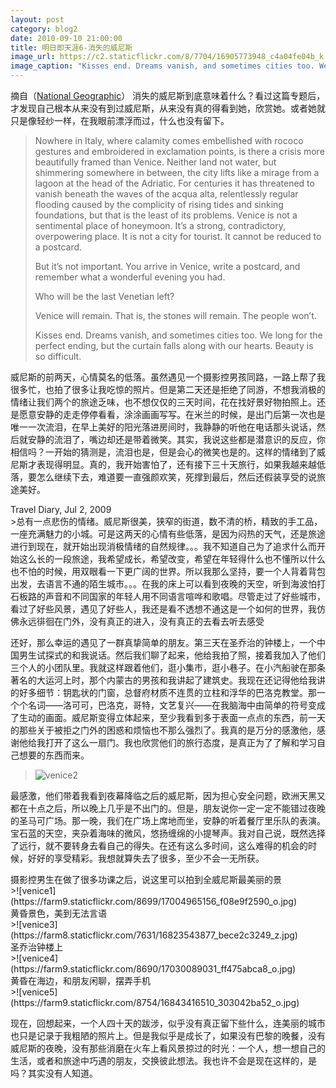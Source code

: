 ```yaml
---
layout: post
category: blog2
date: 2010-09-10 21:00:00
title: 明日即天涯6-消失的威尼斯
image_url: https://c2.staticflickr.com/8/7704/16905773948_c4a04fe04b_k.jpg
image_caption: "Kisses end. Dreams vanish, and sometimes cities too. We long for the perfect ending, but the curtain falls along with our hearts. Beauty is so difficult."
---
```


<figcaption class="reading-notes">
摘自（<a href="http://ngm.nationalgeographic.com/2009/08/venice/newman-text/1">National Geographic</a>）
消失的威尼斯到底意味着什么？看过这篇专题后，才发现自己根本从来没有到过威尼斯，从来没有真的得看到她，欣赏她。或者她就只是像轻纱一样，在我眼前漂浮而过，什么也没有留下。
</figcaption>

>Nowhere in Italy, where calamity comes embellished with rococo gestures and embroidered in exclamation points, is there a crisis more beautifully framed than Venice. Neither land not water, but shimmering somewhere in between, the city lifts like a mirage from a lagoon at the head of the Adriatic. For centuries it has threatened to vanish beneath the waves of the acqua alta, relentlessly regular flooding caused by the complicity of rising tides and sinking foundations, but that is the least of its problems. Venice is not a sentimental place of honeymoon. It’s a strong, contradictory, overpowering place. It is not a city for tourist. It cannot be reduced to a postcard.
>
>But it’s not important. You arrive in Venice, write a postcard, and remember what a wonderful evening you had.
>
>Who will be the last Venetian left?
>
>Venice will remain. That is, the stones will remain. The people won’t.
>
>Kisses end. Dreams vanish, and sometimes cities too. We long for the perfect ending, but the curtain falls along with our hearts. Beauty is so difficult.

威尼斯的前两天，心情莫名的低落。虽然遇见一个摄影控男孩同路，一路上帮了我很多忙，也拍了很多让我吃惊的照片。但是第二天还是拒绝了同游，不想我消极的情绪让我们两个的旅途乏味，也不想仅仅的三天时间，花在找好景好物拍照上。还是愿意安静的走走停停看看，涂涂画画写写。在米兰的时候，是出门后第一次也是唯一一次流泪，在早上美好的阳光落进房间时，我静静的听他在电话那头说话，然后就安静的流泪了，嘴边却还是带着微笑。其实，我说这些都是潜意识的反应，你相信吗？一开始的猜测是，流泪也是，但是会心的微笑也是的。这样的情绪到了威尼斯才表现得明显。真的，我开始害怕了，还有接下三十天旅行，如果我越来越低落，要怎么继续下去，难道要一直强颜欢笑，死撑到最后，然后还假装享受的说旅途美好。


<figcaption class="reading-notes">
Travel Diary, Jul 2, 2009
</figcaption>
>总有一点悲伤的情绪。威尼斯很美，狭窄的街道，数不清的桥，精致的手工品，一座充满魅力的小城。可是这两天的心情有些低落，是因为闷热的天气，还是旅途进行到现在，就开始出现消极情绪的自然规律。。。我不知道自己为了追求什么而开始这么长的一段旅途，我希望成长，希望改变，希望在年轻得什么也不懂所以什么也不怕的时候，用双眼看一下更广阔的世界。所以我那么坚持，要一个人背着背包出发，去语言不通的陌生城市。。。在我的床上可以看到夜晚的天空，听到海波怕打石板路的声音和不同国家的年轻人用不同语言喧哗和歌唱。尽管走过了好些城市，看过了好些风景，遇见了好些人，我还是看不透想不通这是一个如何的世界，我仿佛永远徘徊在门外，没有真正的进入，没有真正的去看去听去感受

 
还好，那么幸运的遇见了一群真挚简单的朋友。第三天在圣乔治的钟楼上，一个中国男生试探式的和我说话。然后我们聊了起来，他给我拍了照，接着我加入了他们三个人的小团队里。我就这样跟着他们，逛小集市，逛小巷子。在小汽船驶在那条著名的大运河上时，那个内蒙古的男孩和我讲起了建筑史。我现在还记得他给我讲的好多细节：钥匙状的门窗，总督府材质不连贯的立柱和浮华的巴洛克教堂。那一个个名词——洛可可，巴洛克，哥特，文艺复兴——在我脑海中由简单的符号变成了生动的画面。威尼斯变得立体起来，至少我看到多于表面一点点的东西，前一天的那些关于被拒之门外的困惑和烦恼也不那么强烈了。我真的是万分的感激他，感谢他给我打开了这么一扇门。我也欣赏他们的旅行态度，是真正为了了解和学习自己想要的东西而来。

>![venice2](https://farm9.staticflickr.com/8744/17004966426_233fc85df8_o.jpg)

最感激，他们带着我看到夜幕降临之后的威尼斯，因为担心安全问题，欧洲天黑又都在十点之后，所以晚上几乎是不出门的。但是，朋友说你一定一定不能错过夜晚的圣马可广场。那一晚，我们在广场上席地而坐，安静的听着餐厅里乐队的表演。宝石蓝的天空，夹杂着海味的微风，悠扬缠绵的小提琴声。我对自己说，既然选择了远行，就不要转身去看自己的得失。在还有这么多时间，这么难得的机会的时候，好好的享受精彩。我想就算失去了很多，至少不会一无所获。

<figcaption>
摄影控男生在做了很多功课之后，说这里可以拍到全威尼斯最美丽的景
</figcaption>
>![venice1](https://farm9.staticflickr.com/8699/17004965156_f08e9f2590_o.jpg)

<figcaption>
黄昏景色，美到无法言语
</figcaption>
>![venice3](https://farm8.staticflickr.com/7631/16823543877_bece2c3249_z.jpg)

<figcaption>
圣乔治钟楼上
</figcaption>
>![venice4](https://farm9.staticflickr.com/8690/17030089031_ff475abca8_o.jpg)

<figcaption>
黄昏在海边，和朋友闲聊，摆弄手机
</figcaption>
>![venice5](https://farm9.staticflickr.com/8754/16843416510_303042ba52_o.jpg)

现在，回想起来，一个人四十天的跋涉，似乎没有真正留下些什么，连美丽的城市也只是记录于我粗陋的照片上。但是我似乎是成长了，如果没有巴黎的晚餐，没有威尼斯的夜晚，没有那些消磨在火车上看风景掠过的时光：一个人，想一想自己的生活，或者和旅途中巧遇的朋友，交换彼此想法。我也许不会是现在这样的，是吗？其实没有人知道。

